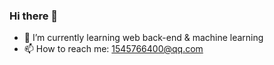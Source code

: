 ### Hi there 👋

- 🌱 I’m currently learning web back-end & machine learning
- 📫 How to reach me: 1545766400@qq.com
